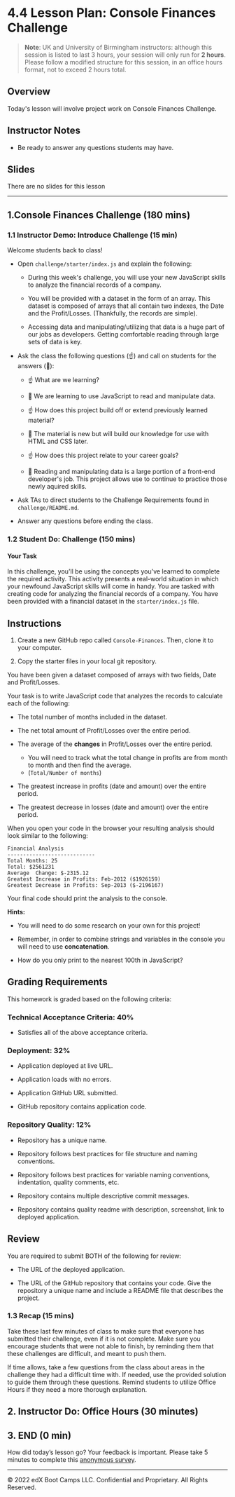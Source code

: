 # 4.4 Lesson Plan: Console Finances Challenge

> **Note**: UK and University of Birmingham instructors: although this session is listed to last 3 hours, your session will only run for **2 hours**. Please follow a modified structure for this session, in an office hours format, not to exceed 2 hours total.

## Overview

Today's lesson will involve project work on Console Finances Challenge.

## Instructor Notes

* Be ready to answer any questions students may have.

## Slides

There are no slides for this lesson

---

## 1.Console Finances Challenge (180 mins)

### 1.1 Instructor Demo: Introduce Challenge (15 min)

Welcome students back to class!

* Open `challenge/starter/index.js` and explain the following:

  * During this week's challenge, you will use your new JavaScript skills to analyze the financial records of a company.
  
  * You will be provided with a dataset in the form of an array. This dataset is composed of arrays that all contain two indexes, the Date and the Profit/Losses. (Thankfully, the records are simple).

  * Accessing data and manipulating/utilizing that data is a huge part of our jobs as developers. Getting comfortable reading through large sets of data is key.

* Ask the class the following questions (☝️) and call on students for the answers (🙋):

  * ☝️ What are we learning?

  * 🙋 We are learning to use JavaScript to read and manipulate data.

  * ☝️ How does this project build off or extend previously learned material?

  * 🙋 The material is new but will build our knowledge for use with HTML and CSS later.

  * ☝️ How does this project relate to your career goals?

  * 🙋 Reading and manipulating data is a large portion of a front-end developer's job. This project allows use to continue to practice those newly aquired skills.

* Ask TAs to direct students to the Challenge Requirements found in `challenge/README.md`.

* Answer any questions before ending the class.

### 1.2 Student Do: Challenge (150 mins)

#### Your Task

In this challenge, you'll be using the concepts you've learned to complete the required activity. This activity presents a real-world situation in which your newfound JavaScript skills will come in handy. You are tasked with creating code for analyzing the financial records of a company. You have been provided with a financial dataset in the `starter/index.js` file.

## Instructions

1. Create a new GitHub repo called `Console-Finances`. Then, clone it to your computer.

2. Copy the starter files in your local git repository.

You have been given a dataset composed of arrays with two fields, Date and Profit/Losses.

Your task is to write JavaScript code that analyzes the records to calculate each of the following:

* The total number of months included in the dataset.

* The net total amount of Profit/Losses over the entire period.

* The average of the **changes** in Profit/Losses over the entire period.
  * You will need to track what the total change in profits are from month to month and then find the average.
  * (`Total/Number of months`)

* The greatest increase in profits (date and amount) over the entire period.

* The greatest decrease in losses (date and amount) over the entire period.

When you open your code in the browser your resulting analysis should look similar to the following:

  ```text
  Financial Analysis
  ----------------------------
  Total Months: 25
  Total: $2561231
  Average  Change: $-2315.12
  Greatest Increase in Profits: Feb-2012 ($1926159)
  Greatest Decrease in Profits: Sep-2013 ($-2196167)
  ```

Your final code should print the analysis to the console.

**Hints:**

* You will need to do some research on your own for this project!

* Remember, in order to combine strings and variables in the console you will need to use **concatenation**.

* How do you only print to the nearest 100th in JavaScript?

## Grading Requirements

This homework is graded based on the following criteria:

### Technical Acceptance Criteria: 40%

* Satisfies all of the above acceptance criteria.

### Deployment: 32%

* Application deployed at live URL.

* Application loads with no errors.

* Application GitHub URL submitted.

* GitHub repository contains application code.

### Repository Quality: 12%

* Repository has a unique name.

* Repository follows best practices for file structure and naming conventions.

* Repository follows best practices for variable naming conventions, indentation, quality comments, etc.

* Repository contains multiple descriptive commit messages.

* Repository contains quality readme with description, screenshot, link to deployed application.

## Review

You are required to submit BOTH of the following for review:

* The URL of the deployed application.

* The URL of the GitHub repository that contains your code. Give the repository a unique name and include a README file that describes the project.

### 1.3 Recap (15 mins)

Take these last few minutes of class to make sure that everyone has submitted their challenge, even if it is not complete. Make sure you encourage students that were not able to finish, by reminding them that these challenges are difficult, and meant to push them.

If time allows, take a few questions from the class about areas in the challenge they had a difficult time with. If needed, use the provided solution to guide them through these questions. Remind students to utilize Office Hours if they need a more thorough explanation.

## 2. Instructor Do: Office Hours (30 minutes)

## 3. END (0 min)

How did today’s lesson go? Your feedback is important. Please take 5 minutes to complete this [anonymous survey](https://forms.gle/RfcVyXiMmZQut6aJ6).

---
© 2022 edX Boot Camps LLC. Confidential and Proprietary. All Rights Reserved.
